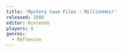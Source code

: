 ```yaml
---
title: 'Mystery Case Files : MillionHeir'
released: 2008
editor: Nintendo
players: 4
genres:
  - Réflexion
---
```

